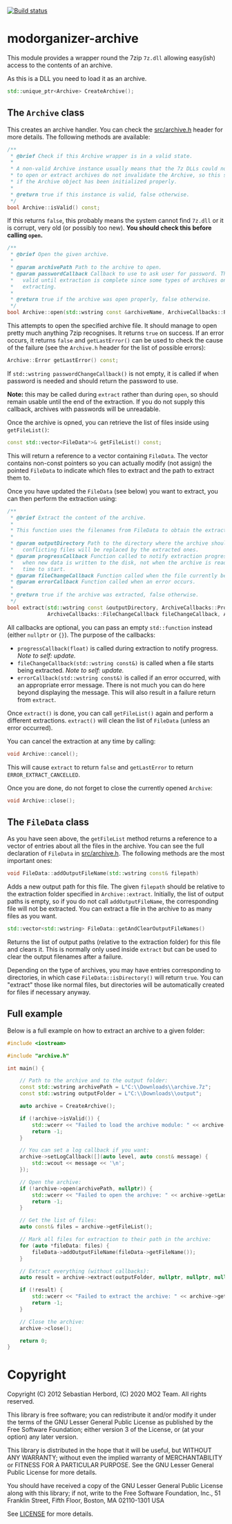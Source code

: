 [![Build status](https://ci.appveyor.com/api/projects/status/hdthueiiuedeb38f?svg=true)](https://ci.appveyor.com/project/Modorganizer2/modorganizer-archive)

# modorganizer-archive

This module provides a wrapper round the 7zip `7z.dll` allowing easy(ish) access to the contents of an archive.

As this is a DLL you need to load it as an archive.

```cpp
std::unique_ptr<Archive> CreateArchive();
```

## The `Archive` class

This creates an archive handler. You can check the [src/archive.h](src/archive.h) header for more details.
The following methods are available:

```cpp
/**
 * @brief Check if this Archive wrapper is in a valid state.
 *
 * A non-valid Archive instance usually means that the 7z DLLs could not be loaded properly. Failures
 * to open or extract archives do not invalidate the Archive, so this should only be used to check
 * if the Archive object has been initialized properly.
 *
 * @return true if this instance is valid, false otherwise.
 */
bool Archive::isValid() const;
```

If this returns `false`, this probably means the system cannot find `7z.dll` or it is corrupt, very old (or possibly too new).
**You should check this before calling `open`.**

```cpp
/**
 * @brief Open the given archive.
 *
 * @param archivePath Path to the archive to open.
 * @param passwordCallback Callback to use to ask user for password. This callback must remain
 *   valid until extraction is complete since some types of archives only requires password when
 *   extracting.
 *
 * @return true if the archive was open properly, false otherwise.
 */
bool Archive::open(std::wstring const &archiveName, ArchiveCallbacks::PasswordCallback passwordCallback)
```

This attempts to open the specified archive file. It should manage to open pretty much anything 7zip recognises. It returns `true` on success.
If an error occurs, it returns `false` and `getLastError()` can be used to check the cause of the failure (see the `Archive.h` header for the
list of possible errors):

```cpp
Archive::Error getLastError() const;
```

If `std::wstring passwordChangeCallback()` is not empty, it is called if when password is needed and should return the password to use.

**Note:** this may be called during `extract` rather than during `open`, so should remain usable until the end of the extraction.
If you do not supply this callback, archives with passwords will be unreadable.

Once the archive is opned, you can retrieve the list of files inside using `getFileList()`:

```cpp
const std::vector<FileData*>& getFileList() const;
```

This will return a reference to a vector containing `FileData`. The vector contains non-const pointers so you can actually modify (not assign)
the pointed `FileData` to indicate which files to extract and the path to extract them to.

Once you have updated the `FileData` (see below) you want to extract, you can then perform the extraction using:

```cpp
/**
 * @brief Extract the content of the archive.
 *
 * This function uses the filenames from FileData to obtain the extraction paths of file.
 *
 * @param outputDirectory Path to the directory where the archive should be extracted. If not empty,
 *   conflicting files will be replaced by the extracted ones.
 * @param progressCallback Function called to notify extraction progress. This function is called
 *   when new data is written to the disk, not when the archive is read, so it may take a little
 *   time to start.
 * @param fileChangeCallback Function called when the file currently being extracted changes.
 * @param errorCallback Function called when an error occurs.
 *
 * @return true if the archive was extracted, false otherwise.
 */
bool extract(std::wstring const &outputDirectory, ArchiveCallbacks::ProgressCallback progressCallback,
             ArchiveCallbacks::FileChangeCallback fileChangeCallback, ArchiveCallbacks::ErrorCallback errorCallback)
```

All callbacks are optional, you can pass an empty `std::function` instead (either `nullptr` or `{}`). The purpose of the callbacks:

- `progressCallback(float)` is called during extraction to notify progress. _Note to self: update._
- `fileChangeCallback(std::wstring const&)` is called when a file starts being extracted. _Note to self: update._
- `errorCallback(std::wstring const&)` is called if an error occurred, with an appropriate error message. There is not much you can do
    here beyond displaying the message. This will also result in a failure return from `extract`.

Once `extract()` is done, you can call `getFileList()` again and perform a different extractions. `extract()` will clean the list of
`FileData` (unless an error occurred).

You can cancel the extraction at any time by calling:

```cpp
void Archive::cancel();
```

This will cause `extract` to return `false` and `getLastError` to return `ERROR_EXTRACT_CANCELLED`.

Once you are done, do not forget to close the currently opened `Archive`:

```cpp
void Archive::close();
```

## The `FileData` class

As you have seen above, the `getFileList` method returns a reference to a vector of entries about all the files in the archive.
You can see the full declaration of `FileData` in [src/archive.h](src/archive.h). The following methods are the most important
ones:

```cpp
void FileData::addOutputFileName(std::wstring const& filepath)
```

Adds a new output path for this file. The given `filepath` should be relative to the extraction folder specified in `Archive::extract`.
Initially, the list of output paths is empty, so if you do not call `addOutputFileName`, the corresponding file will not be extracted.
You can extract a file in the archive to as many files as you want.

```cpp
std::vector<std::wstring> FileData::getAndClearOutputFileNames()
```

Returns the list of output paths (relative to the extraction folder) for this file and clears it. This is normally only used inside
`extract` but can be used to clear the output filenames after a failure.

Depending on the type of archives, you may have entries corresponding to directories, in which case `FileData::isDirectory()` will
return `true`.
You can "extract" those like normal files, but directories will be automatically created for files if necessary anyway.

## Full example

Below is a full example on how to extract an archive to a given folder:

```cpp
#include <iostream>

#include "archive.h"

int main() {

    // Path to the archive and to the output folder:
    const std::wstring archivePath = L"C:\\Downloads\\archive.7z";
    const std::wstring outputFolder = L"C:\\Downloads\\output";

    auto archive = CreateArchive();

    if (!archive->isValid()) {
        std::wcerr << "Failed to load the archive module: " << archive->getLastError() << '\n';
        return -1;
    }

    // You can set a log callback if you want:
    archive->setLogCallback([](auto level, auto const& message) {
        std::wcout << message << '\n';
    });

    // Open the archive:
    if (!archive->open(archivePath, nullptr)) {
        std::wcerr << "Failed to open the archive: " << archive->getLastError() << '\n';
        return -1;
    }

    // Get the list of files:
    auto const& files = archive->getFileList();

    // Mark all files for extraction to their path in the archive:
    for (auto *fileData: files) {
        fileData->addOutputFileName(fileData->getFileName());
    }

    // Extract everything (without callbacks):
    auto result = archive->extract(outputFolder, nullptr, nullptr, nullptr);

    if (!result) {
        std::wcerr << "Failed to extract the archive: " << archive->getLastError() << '\n';
        return -1;
    }

    // Close the archive:
    archive->close();

    return 0;
}
```

# Copyright

Copyright (C) 2012 Sebastian Herbord, (C) 2020 MO2 Team. All rights reserved.

This library is free software; you can redistribute it and/or
modify it under the terms of the GNU Lesser General Public
License as published by the Free Software Foundation; either
version 3 of the License, or (at your option) any later version.

This library is distributed in the hope that it will be useful,
but WITHOUT ANY WARRANTY; without even the implied warranty of
MERCHANTABILITY or FITNESS FOR A PARTICULAR PURPOSE.  See the GNU
Lesser General Public License for more details.

You should have received a copy of the GNU Lesser General Public
License along with this library; if not, write to the Free Software
Foundation, Inc., 51 Franklin Street, Fifth Floor, Boston, MA  02110-1301  USA

See [LICENSE](LICENSE) for more details.
